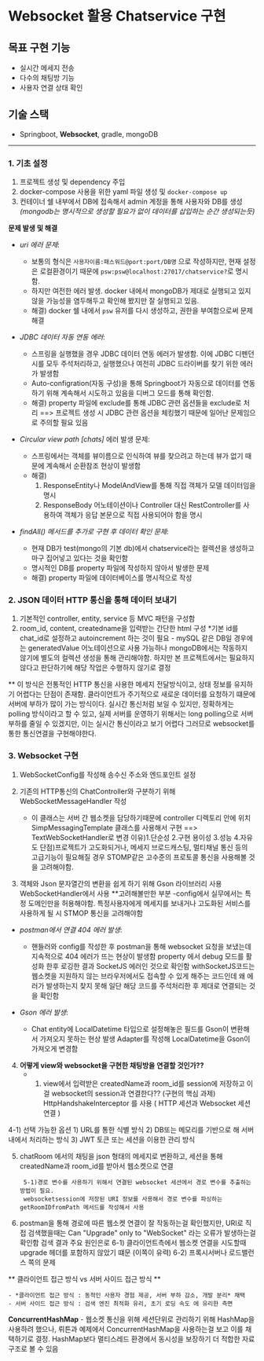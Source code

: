 # Websocket 활용 Chatservice 구현

## 목표 구현 기능

- 실시간 메세지 전송
- 다수의 채팅방 기능
- 사용자 연결 상태 확인

## 기술 스택

- Springboot, **Websocket**, gradle, mongoDB

---

### 1. 기초 설정

1. 프로젝트 생성 및 dependency 주입
2. docker-compose 사용을 위한 yaml 파일 생성 및 `docker-compose up`
3. 컨테이너 쉘 내부에서 DB에 접속해서 admin 계정을 통해 사용자와 DB를 생성
   *(mongodb는 명시적으로 생성할 필요가 없이 데이터를 삽입하는 순간 생성되는듯)*

**문제 발생 및 해결**

- *uri 에러 문제*:
    - 보통의 형식은 `사용자이름:패스워드@port:port/DB명` 으로 작성하지만, 현재 설정은 로컬환경이기 때문에 `psw:psw@localhost:27017/chatservice?`로 명시함.
    - 하지만 여전한 에러 발생. docker 내에서 mongoDB가 제대로 실행되고 있지 않을 가능성을 염두해두고 확인해 봤지만 잘 실행되고 있음.
    - 해결) docker 쉘 내에서 `psw` 유저를 다시 생성하고, 권한을 부여함으로써 문제 해결


- *JDBC 데이터 자동 연동 에러*:
    - 스프링을 실행했을 경우 JDBC 데이터 연동 에러가 발생함.
      이에 JDBC 디펜던시를 모두 주석처리하고, 실행했으나 여전히 JDBC 드라이버를 찾기 위한 에러가 발생함
    - Auto-configration(자동 구성)을 통해 Springboot가 자동으로 데이터를 연동하기 위해 계속해서 시도하고 있음을
      디버그 모드를 통해 확인함.
    - 해결) property 파일에 exclude를 통해 JDBC 관련 옵션들을 exclude로 처리
      ==> 프로젝트 생성 시 JDBC 관련 옵션을 체킹했기 때문에 일어난 문제임으로 주의할 필요 있음


- *Circular view path [chats]* 에러 발생 문제:
    - 스프링에서는 객체를 뷰이름으로 인식하여 뷰를 찾으려고 하는데 뷰가 없기 때문에 계속해서 순환참조 현상이 발생함
    - 해결)
        1. ResponseEntity나 ModelAndView를 통해 직접 객체가 모델 데이터임을 명시
        2. ResponseBody 어노테이션이나 Controller 대신 RestController를 사용하여 객체가 응답 본문으로 직접 사용되어야 함을 명시


- *findAll() 메서드를 추가로 구현 후 데이터 확인 문제*:
    - 현재 DB가 test(mongo의 기본 db)에서 chatservice라는 컬렉션을 생성하고 마구 집어넣고 있다는 것을 확인함
    - 명시적인 DB를 property 파일에 작성하지 않아서 발생한 문제
    - 해결) property 파일에 데이터베이스를 명시적으로 작성


### 2. JSON 데이터 HTTP 통신을 통해 데이터 보내기

1. 기본적인 controller, entity, service 등 MVC 패턴을 구성함
2. room_id, content, createdname을 입력받는 간단한 html 구성
	*기본 id를 chat_id로 설정하고 autoincrement 하는 것이 필요
		- mySQL 같은 DB일 경우에는 generatedValue 어노테이션으로 사용 가능하나
		mongoDB에서는 작동하지 않기에 별도의 컬렉션 생성을 통해 관리해야함. 
		하지만 본 프로젝트에서는 필요하지 않다고 판단하기에 해당 작업은 수행하지 않기로 결정

** 이 방식은 전통적인 HTTP 통신을 사용한 메세지 전달방식이고, 상태 정보를 유지하기 어렵다는 단점이 존재함.
클라이언트가 주기적으로 새로운 데이터를 요청하기 떄문에 서버에 부하가 많이 가는 방식이다.
실시간 통신처럼 보일 수 있지만, 정확하게는 polling 방식이라고 할 수 있고,
실제 서버를 운영하기 위해서는 long polling으로 서버 부하를 줄일 수 있겠지만, 이는 실시간 통신이라고 보기 어렵다
그러므로 websocket를 통한 통신연결을 구현해야한다.

		
		
		
		
### 3. Websocket 구현

1. WebSocketConfig를 작성해 송수신 주소와 엔드포인트 설정
2. 기존의 HTTP통신의 ChatController와 구분하기 위해 WebSocketMessageHandler 작성
	- 이 클래스는 서버 간 웹소켓을 담당하기때문에 controller 디렉토리 안에 위치
	SimpMessagingTemplate 클래스를 사용해서 구현
	==>
	TextWebSocketHandler로 변경
	이유)1.단순성
		2.구현 용이성
		3.성능
		4.자유도
	단점)프로젝트가 고도화되거나, 메세지 브로드캐스팅, 멀티채널 통신 등의 고급기능이 필요해질 경우
	STOMP같은 고수준의 프로토콜 통신을 사용해볼 것을 고려해야함.
	
	
3. 객체와 Json 문자열간의 변환을 쉽게 하기 위해 Gson 라이브러리 사용
	WebSocketHandler에서 사용
	**고려해볼만한 부분
		-config에서 실무에서는 특정 도메인만을 허용해야함.
		특정사용자에게 메세지를 보내거나 고도화된 서비스를 사용하게 될 시 STMOP 통신을 고려해야함
		
		
- *postman에서 연결 404 에러 발생*:
    - 핸들러와 config를 작성한 후 postman을 통해 websocket 요청을 보냈는데 지속적으로
    404 에러가 뜨는 현상이 발생함
    property 에서 debug 모드를 활성화 한후 로깅한 결과
    SocketJS 에러인 것으로 확인함
    withSocketJS코드는 웹소켓을 지원하지 않는 브라우저에서도 접속할 수 있게 해주는 코드인데
    왜 에러가 발생하는지 찾지 못해 일단 해당 코드를 주석처리한 후 제대로 연결되는 것을 확인함
	
	
- *Gson 에러 발생*:
	- Chat entity에 LocalDatetime 타입으로 설정해놓은 필드를 Gson이 변환해서 가져오지 못하는 현상 발생
	Adapter를 작성해 LocalDatetime을 Gson이 가져오게 변경함
	
	
4. **어떻게 view와 websocket을 구현한 채팅방을 연결할 것인가??**
	- 1. view에서 입력받은 createdName과 room_id를 session에 저장하고
	이걸 websocket의 session과 연결한다?? (구현의 핵심 과제)
	HttpHandshakeInterceptor 를 사용 ( HTTP 세션과 Websocket 세션 연결 )
	
4-1) 선택 가능한 옵션
	1) URL를 통한 식별 방식
	2) DB또는 메모리를 기반으로 해 서버내에서 처리하는 방식
	3) JWT 토큰 또는 세션을 이용한 관리 방식
	

5. chatRoom 에서의 채팅을 json 형태의 메세지로 변환하고,
	세션을 통해 createdName과 room_id를 받아서 웹소켓으로 연결
	
		5-1)경로 변수를 사용하기 위해서 연결된 websocket 세션에서 경로 변수를 추출하는 방법이 필요.
		websocketsession에 저장된 URI 정보를 사용해서 경로 변수를 파싱하는 getRoomIDfromPath 메서드를 작성해서 사용
		
		
6. postman을 통해 경로에 따른 웹소켓 연결이 잘 작동하는걸 확인했지만,
URI로 직접 검색했을때는 Can "Upgrade" only to "WebSocket" 라는 오류가 발생하는걸 확인함
	검색 결과 주요 원인은로
	6-1) 클라이언트측에서 웹소켓 연결을 시도할때 upgrade 헤더를 포함하지 않았기 떄문 (이쪽이 유력)
	6-2) 프록시서버나 로드밸런스 쪽의 문제
	
	
	
	
	
** 클라이언트 접근 방식 vs 서버 사이드 접근 방식 **	
	
	- *클라이언트 접근 방식 : 동적인 사용자 경험 제공, 서버 부하 감소, 개발 분리* 채택
	- 서버 사이드 접근 방식 : 검색 엔진 최적화 유리, 초기 로딩 속도 에 유리한 측면

	
**ConcurrentHashMap**
	- 웹소켓 통신을 위해 세션단위로 관리하기 위해 HashMap을 사용하려 했으나, 뤼튼과 예제에서 ConcurrentHashMap을 사용하는걸 보고
	이를 채택하기로 결정. HashMap보다 멀티스레드 환경에서 동시성을 보장하기 더 적합한 자료구조로 볼 수 있음
	